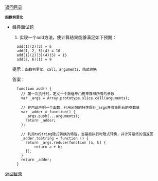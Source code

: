 [返回目录](../原生JS.md)

**` 函数柯里化 `**

- 经典面试题
  1. 实现一个add方法，使计算结果能够满足如下预期：
  ```
    add(1)(2)(3) = 6
    add(1, 2, 3)(4) = 10
    add(1)(2)(3)(4)(5) = 15
    add(2, 6)(1) = 9  
  ```
  提示：`函数柯里化、call、arguments、隐式转换`

  答案：
  ```
    function add() {
      // 第一次执行时，定义一个数组专门用来存储所有的参数
      var _args = Array.prototype.slice.call(arguments);

      // 在内部声明一个函数，利用闭包的特性保存_args并收集所有的参数值
      var _adder = function() {
        _args.push(...arguments);
        return _adder;
      };

      // 利用toString隐式转换的特性，当最后执行时隐式转换，并计算最终的值返回
      _adder.toString = function () {
        return _args.reduce(function (a, b) {
            return a + b;
        });
      }
      return _adder;
    }
  ```




[返回目录](../原生JS.md)
